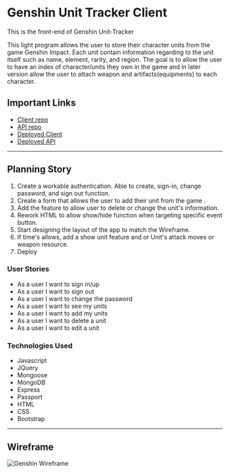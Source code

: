 # Genshin Unit Tracker Client

This is the front-end of Genshin Unit-Tracker

This light program allows the user to store their character units from the game Genshin Impact. Each unit contain information regarding to the unit itself such as name, element, rarity, and region. The goal is to allow the user to have an index of character/units they own in the game and in later version allow the user to attach weapon and artifacts(equipments) to each character.

## Important Links

  - [Client repo](https://github.com/ruzheng/genshin-client)
  - [API repo](https://github.com/ruzheng/genshin-api)
  - [Deployed Client](https://ruzheng.github.io/genshin-client/)
  - [Deployed API](https://arcane-meadow-67008.herokuapp.com/)

***

## Planning Story

 1. Create a workable authentication. Able to create, sign-in, change password, and sign out function.
 2. Create a form that allows the user to add their unit from the game .
 3. Add the feature to allow user to delete or change the unit's information. 
 4. Rework HTML to allow show/hide function when targeting specific event button.
 5. Start designing the layout of the app to match the Wireframe.
 6. If time's allows, add a show unit feature and or Unit's attack moves or weapon resource.
 7. Deploy

### User Stories

  - As a user I want to sign in/up
  - As a user I want to sign out
  - As a user I want to change the password
  - As a user I want to see my units
  - As a user I want to add my units
  - As a user I want to delete a unit
  - As a user I want to edit a unit
  
### Technologies Used

- Javascript
- JQuery
- Mongoose
- MongoDB
- Express
- Passport
- HTML
- CSS
- Bootstrap

<!-- ### Unsolved Problems

... -->

***

## Wireframe

![Genshin Wireframe](https://i.imgur.com/10ctiC1.png)